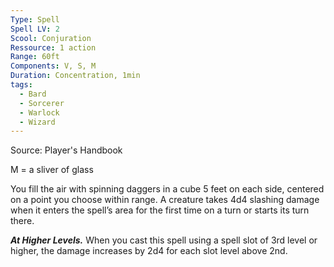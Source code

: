 ```yaml
---
Type: Spell
Spell LV: 2
Scool: Conjuration
Ressource: 1 action
Range: 60ft
Components: V, S, M
Duration: Concentration, 1min
tags:
  - Bard
  - Sorcerer
  - Warlock
  - Wizard
---
```

Source: Player's Handbook

M = a sliver of glass

You fill the air with spinning daggers in a cube 5 feet on each side, centered on a point you choose within range. A creature takes 4d4 slashing damage when it enters the spell’s area for the first time on a turn or starts its turn there.

**_At Higher Levels._** When you cast this spell using a spell slot of 3rd level or higher, the damage increases by 2d4 for each slot level above 2nd.
